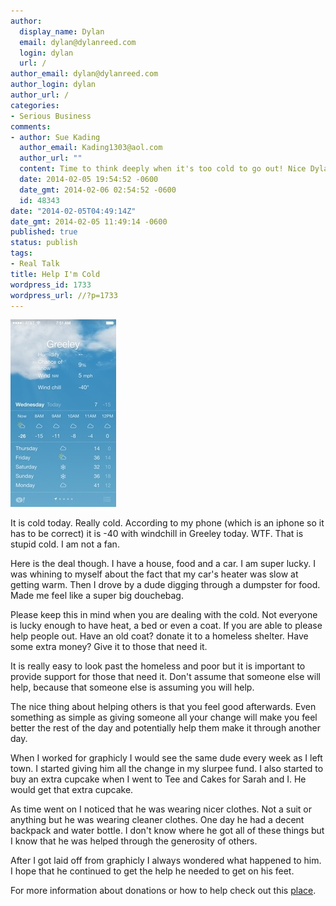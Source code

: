 ```yaml
---
author:
  display_name: Dylan
  email: dylan@dylanreed.com
  login: dylan
  url: /
author_email: dylan@dylanreed.com
author_login: dylan
author_url: /
categories:
- Serious Business
comments:
- author: Sue Kading
  author_email: Kading1303@aol.com
  author_url: ""
  content: Time to think deeply when it's too cold to go out! Nice Dylan!
  date: 2014-02-05 19:54:52 -0600
  date_gmt: 2014-02-06 02:54:52 -0600
  id: 48343
date: "2014-02-05T04:49:14Z"
date_gmt: 2014-02-05 11:49:14 -0600
published: true
status: publish
tags:
- Real Talk
title: Help I'm Cold
wordpress_id: 1733
wordpress_url: //?p=1733
---
```


[![20140205-115308.jpg][1]][1]

   [1]: /media/2014/02/20140205-115308.jpg

It is cold today. Really cold. According to my phone (which is an iphone so it has to be correct) it is -40 with windchill in Greeley today. WTF. That is stupid cold. I am not a fan.

Here is the deal though. I have a house, food and a car. I am super lucky. I was whining to myself about the fact that my car's heater was slow at getting warm. Then I drove by a dude digging through a dumpster for food. Made me feel like a super big douchebag.

Please keep this in mind when you are dealing with the cold. Not everyone is lucky enough to have heat, a bed or even a coat. If you are able to please help people out. Have an old coat? donate it to a homeless shelter. Have some extra money? Give it to those that need it.

It is really easy to look past the homeless and poor but it is important to provide support for those that need it. Don't assume that someone else will help, because that someone else is assuming you will help.

The nice thing about helping others is that you feel good afterwards. Even something as simple as giving someone all your change will make you feel better the rest of the day and potentially help them make it through another day.

When I worked for graphicly I would see the same dude every week as I left town. I started giving him all the change in my slurpee fund. I also started to buy an extra cupcake when I went to Tee and Cakes for Sarah and I. He would get that extra cupcake.

As time went on I noticed that he was wearing nicer clothes. Not a suit or anything but he was wearing cleaner clothes. One day he had a decent backpack and water bottle. I don't know where he got all of these things but I know that he was helped through the generosity of others.

After I got laid off from graphicly I always wondered what happened to him. I hope that he continued to get the help he needed to get on his feet.

For more information about donations or how to help check out this [place][2].

   [2]: https://www.justgive.org/donations/help-homeless.jsp

